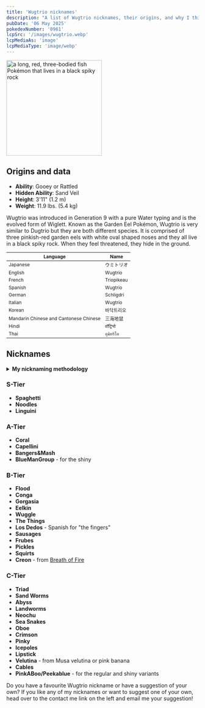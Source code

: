 ```yaml
---
title: 'Wugtrio nicknames'
description: "A list of Wugtrio nicknames, their origins, and why I think they're cool."
pubDate: '06 May 2025'
pokedexNumber: '0961'
lcpSrc: '/images/wugtrio.webp'
lcpMediaAs: 'image'
lcpMediaType: 'image/webp'
---
```


<div class="img-center">
	<picture>
		<source srcset="/images/wugtrio.webp" type="image/webp">
		<img src="/images/wugtrio.jpg" width="250px" height="250px" alt="a long, red, three-bodied fish Pokémon that lives in a black spiky rock">
	</picture>
</div>

## Origins and data

<div class="room-box">
	<div class="room-box-left">
		<ul>
			<li><strong>Ability</strong>: Gooey or Rattled</li>
			<li><strong>Hidden Ability</strong>: Sand Veil</li>
			<li><strong>Height</strong>: 3'11" (1.2 m)</li>
			<li><strong>Weight</strong>: 11.9 lbs. (5.4 kg)</li>
		</ul>
		<p>Wugtrio was introduced in Generation 9 with a pure Water typing and is the evolved form of Wiglett. Known as the Garden Eel Pokémon, Wugtrio is very similar to Dugtrio but they are both different species. It is comprised of three pinkish-red garden eels with white oval shaped noses and they all live in a black spiky rock. When they feel threatened, they hide in the ground.</p>
	</div>
	<div class="room-box-right">
		<table class="room-table" style="font-size:12px">
			<thead>
				<tr>
					<th>Language</th>
					<th>Name</th>
				</tr>
			</thead>
			<tbody>
				<tr>
					<td>Japanese</td>
					<td><span lang="ja">ウミトリオ</span></td>
				</tr>
				<tr>
					<td>English</td>
					<td>Wugtrio</td>
				</tr>
				<tr>
					<td>French</td>
					<td><span lang="fr">Triopikeau</span></td>
				</tr>
				<tr>
					<td>Spanish</td>
					<td>Wugtrio</td>
				</tr>
				<tr>
					<td>German</td>
					<td><span lang="de">Schligdri</span></td>
				</tr>
				<tr>
					<td>Italian</td>
					<td>Wugtrio</td>
				</tr>
				<tr>
					<td>Korean</td>
					<td><span lang="ko">바닥트리오</span></td>
				</tr>
				<tr>
					<td>Mandarin Chinese and Cantonese Chinese</td>
					<td><span lang="zh">三海地鼠</span></td>
				</tr>
				<tr>
					<td>Hindi</td>
					<td><span lang="hi">वॉट्रियो</span></td>
				</tr>
				<tr>
					<td>Thai</td>
					<td><span lang="th">อุมิทริโอ</span></td>
				</tr>
			</tbody>
		</table>
	</div>
</div>

## Nicknames

<section class="deets">
	<details>
	<summary><strong>My nicknaming methodology</strong></summary>
	<ul>
		<li>I rank nicknames by lettered tiers: S, A, B, C, and D. S is the best and D is the worst.</li>
		<li>I may use generative AI for inspiration. I'll always mark these nicknames with an asterisk (\*) </li>but they'll always be amended where necessary
		<li>I'll usually list my inspiration for a nickname so you know where they came from</li>
	</ul>
	</details>
</section>

### S-Tier

* **Spaghetti**
* **Noodles**
* **Linguini**

### A-Tier

* **Coral**
* **Capellini**
* **Bangers&Mash**
* **BlueManGroup** - for the shiny

### B-Tier

* **Flood**
* **Conga**
* **Gorgasia**
* **Eelkin**
* **Wuggle**
* **The Things**
* **Los Dedos** - Spanish for "the fingers"
* **Sausages**
* **Frubes**
* **Pickles**
* **Squirts**
* **Creon** - from [Breath of Fire](/nicknames/themes/breath-of-fire/)

### C-Tier

* **Triad**
* **Sand Worms**
* **Abyss**
* **Landworms**
* **Neochu**
* **Sea Snakes**
* **Oboe**
* **Crimson**
* **Pinky**
* **Icepoles**
* **Lipstick**
* **Velutina** - from Musa velutina or pink banana
* **Cables**
* **PinkABoo/Peekablue** - for the regular and shiny variants

Do you have a favourite Wugtrio nickname or have a suggestion of your own? If you like any of my nicknames or want to suggest one of your own, head over to the contact me link on the left and email me your suggestion!